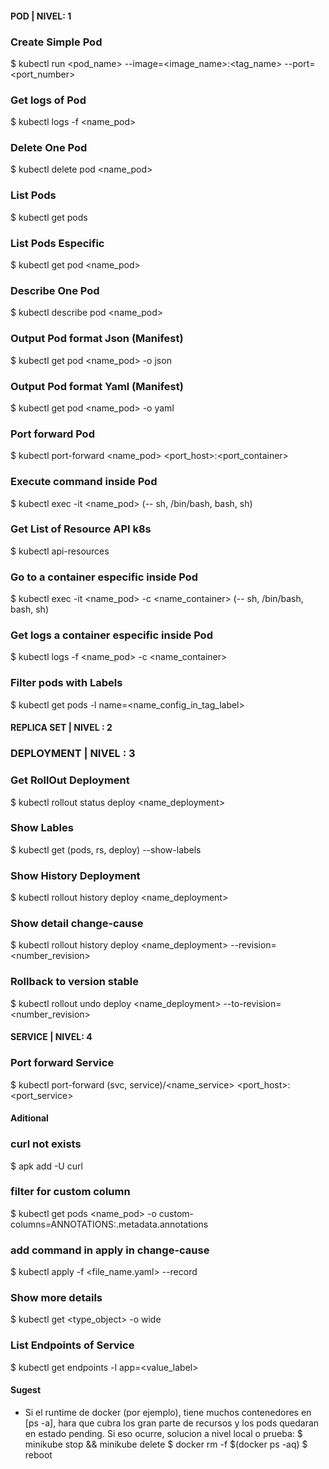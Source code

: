#### POD | NIVEL: 1 ####
### Create Simple Pod
$ kubectl run <pod_name> --image=<image_name>:<tag_name> --port=<port_number>
### Get logs of Pod
$ kubectl logs -f <name_pod>
### Delete One Pod
$ kubectl delete pod <name_pod>
### List Pods
$ kubectl get pods
### List Pods Especific
$ kubectl get pod <name_pod>
### Describe One Pod
$ kubectl describe pod <name_pod>
### Output Pod format Json (Manifest)
$ kubectl get pod <name_pod> -o json
### Output Pod format Yaml (Manifest)
$ kubectl get pod <name_pod> -o yaml
### Port forward Pod
$ kubectl port-forward <name_pod> <port_host>:<port_container>
### Execute command inside Pod
$ kubectl exec -it <name_pod> (-- sh, /bin/bash, bash, sh)
### Get List of Resource API k8s
$ kubectl api-resources
### Go to a container especific inside Pod
$ kubectl exec -it <name_pod> -c <name_container> (-- sh, /bin/bash, bash, sh)
### Get logs a container especific inside Pod
$ kubectl logs -f <name_pod> -c <name_container>
### Filter pods with Labels
$ kubectl get pods -l name=<name_config_in_tag_label>

#### REPLICA SET | NIVEL : 2 ####
### DEPLOYMENT | NIVEL : 3 ####
### Get RollOut Deployment
$ kubectl rollout status deploy <name_deployment>
### Show Lables
$ kubectl get (pods, rs, deploy) --show-labels
### Show History Deployment
$ kubectl rollout history deploy <name_deployment>
### Show detail change-cause 
$ kubectl rollout history deploy <name_deployment> --revision=<number_revision>
### Rollback to version stable
$ kubectl rollout undo deploy <name_deployment> --to-revision=<number_revision>

#### SERVICE | NIVEL: 4 ####
### Port forward Service
$ kubectl port-forward (svc, service)/<name_service> <port_host>:<port_service>

#### Aditional ####
### curl not exists
$ apk add -U curl
### filter for custom column
$ kubectl get pods <name_pod> -o custom-columns=ANNOTATIONS:.metadata.annotations
### add command in apply in change-cause
$ kubectl apply -f <file_name.yaml> --record
### Show more details 
$ kubectl get <type_object> -o wide
### List Endpoints of Service
$ kubectl get endpoints -l app=<value_label>




#### Sugest
- Si el runtime de docker (por ejemplo), tiene muchos contenedores en [ps -a], hara que
cubra los gran parte de recursos y los pods quedaran en estado pending. Si eso ocurre, solucion a nivel local o prueba:
$ minikube stop && minikube delete
$ docker rm -f $(docker ps -aq)
$ reboot